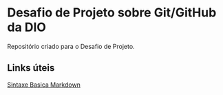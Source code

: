 # Desafio de Projeto sobre Git/GitHub da DIO
Repositório criado para o Desafio de Projeto.

## Links úteis 
[Sintaxe Basica Markdown](https://markdownguide.org/basic-syntax/)
